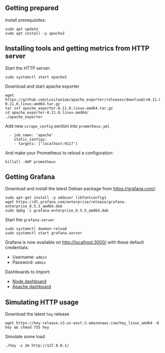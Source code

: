 ## Getting prepared

Install prerequisites:

```
sudo apt update
sudo apt install -y apache2

```

## Installing tools and getting metrics from HTTP server

Start the HTTP server:
```
sudo systemctl start apache2
```

Download and start apache exporter
```
wget https://github.com/Lusitaniae/apache_exporter/releases/download/v0.11.0/apache_exporter-0.11.0.linux-amd64.tar.gz
tar zxf apache_exporter-0.11.0.linux-amd64.tar.gz
cd apache_exporter-0.11.0.linux-amd64/
./apache_exporter
```

Add new `scrape_config` section into `prometheus.yml`
```
  - job_name: 'apache'
    static_configs:
    - targets: ['localhost:9117']
```

And make your Prometheus to reload a configuration:

```
killall -HUP prometheus
```

## Getting Grafana
Download and install the latest Debian package from https://grafana.com/:

```
sudo apt-get install -y adduser libfontconfig1
wget https://dl.grafana.com/enterprise/release/grafana-enterprise_8.5.5_amd64.deb
sudo dpkg -i grafana-enterprise_8.5.5_amd64.deb
```

Start the `grafana-server`
```
sudo systemctl daemon-reload
sudo systemctl start grafana-server
```
Grafana is now available on [http://localhost:3000/](http://localhost:3000/) with these default credentials:
* Username: `admin`
* Password: `admin`

Dashboards to import:
* [Node dashboard](https://grafana.com/dashboards/405)
* [Apache dashboard](https://grafana.com/dashboards/3894)

## Simulating HTTP usage

Download the latest `hey` release
```
wget https://hey-release.s3.us-east-2.amazonaws.com/hey_linux_amd64 -O hey && chmod 755 hey
```

Simulate some load
```
./hey -z 2m http://127.0.0.1/
```
